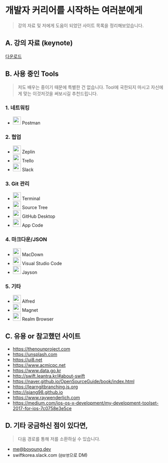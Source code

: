 # 개발자 커리어를 시작하는 여러분에게

> 강의 자료 및 저에게 도움이 되었던 사이트 목록을 정리해보았습니다.

## A. 강의 자료 (keynote)

[다운로드](https://github.com/fimuxd/Lecture/raw/master/패캠%20특강%201.key)

## B. 사용 중인 Tools

> 저도 배우는 중이기 때문에 특별한 건 없습니다. Tool에 국한되지 마시고 자신에게 맞는 이것저것을 써보시길 추천드립니다. 

### 1. 네트워킹

* <img src = "https://seeklogo.com/images/P/postman-logo-F43375A2EB-seeklogo.com.png" width = 25> Postman

### 2. 협업

* <img src = "https://zeplin.io/img/favicon/256x256.png" width = 25> Zeplin
* <img src = "https://seeklogo.com/images/T/trello-logo-CE7B690E34-seeklogo.com.png" width = 25> Trello
* <img src = "https://upload.wikimedia.org/wikipedia/commons/7/76/Slack_Icon.png" width = 25> Slack

### 3. Git 관리

* <img src = "https://upload.wikimedia.org/wikipedia/commons/b/b3/Terminalicon2.png" width = 25> Terminal
* <img src = "https://morrislaptop.gallerycdn.vsassets.io/extensions/morrislaptop/vscode-open-in-sourcetree/0.2.6/1505725471223/Microsoft.VisualStudio.Services.Icons.Default" width = 25> Source Tree
* <img src = "https://electron.atom.io/images/apps/github-desktop-icon.png" width = 25> GitHub Desktop
* <img src = "https://cdn.worldvectorlogo.com/logos/appcode-1.svg" width = 25> App Code

### 4. 마크다운/JSON

* <img src = "https://macdown.uranusjr.com/static/images/logo.png" width = 25> MacDown
* <img src = "https://dl2.macupdate.com/images/icons256/54025.png?d=1518703642" width = 25> Visual Studio Code
* <img src = "https://is5-ssl.mzstatic.com/image/thumb/Purple122/v4/24/de/f1/24def10e-19e4-03e2-ac3b-0aa24b2a48b0/AppIcon.png/1200x630bb.png" width = 25> Jayson

### 5. 기타

* <img src = "https://www.alfredapp.com/media/logo.png" width = 25> Alfred
* <img src = "http://magnet.crowdcafe.com/imgs/icon.svg" width = 25> Magnet
* <img src = "https://is5-ssl.mzstatic.com/image/thumb/Purple128/v4/93/32/e9/9332e912-7a2d-32e8-7d34-b5d49b3946ff/AppIcon.png/1200x630bb.png" width = 25> Realm Browser


## C. 유용 or 참고했던 사이트

* https://thenounproject.com
* https://unsplash.com
* https://ui8.net
* https://www.acmicpc.net
* https://www.data.go.kr
* http://swift.leantra.kr/#about-swift
* https://naver.github.io/OpenSourceGuide/book/index.html
* https://learngitbranching.js.org
* http://isjang98.github.io
* https://www.raywenderlich.com
* https://medium.com/ios-os-x-development/my-development-toolset-2017-for-ios-7c0758e3e5ce

## D. 기타 궁금하신 점이 있다면, 

> 다음 경로를 통해 저를 소환하실 수 있습니다. 

* me@boyoung.dev
* swiftkorea.slack.com (`@보영`으로 DM)

